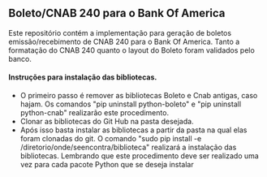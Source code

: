 ## Boleto/CNAB 240 para o Bank Of America
Este repositório contém a implementação para geração de boletos emissão/recebimento de CNAB 240 para o Bank Of America.
Tanto a formatação do CNAB 240 quanto o layout do Boleto foram validados pelo banco.

#### Instruções para instalação das bibliotecas.
* O primeiro passo é remover as bibliotecas Boleto e Cnab antigas, caso hajam.
Os comandos "pip uninstall python-boleto" e "pip uninstall python-cnab" realizarão este procedimento.
* Clonar as bibliotecas do Git Hub na pasta desejada.
* Após isso basta instalar as bibliotecas a partir da pasta na qual elas foram clonadas do git. O comando "sudo pip install -e /diretorio/onde/seencontra/biblioteca" realizará a instalação das bibliotecas. Lembrando que este procedimento deve ser realizado uma vez para cada pacote Python que se deseja instalar

